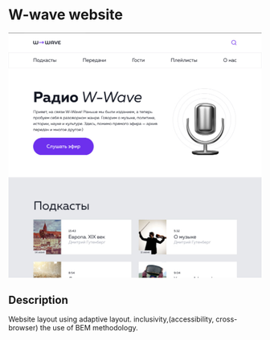 # W-wave website

![screenshot site](img/screenshot-site.jpg)

## Description
Website layout using adaptive layout. inclusivity,(accessibility, cross-browser) the use of BEM methodology.
